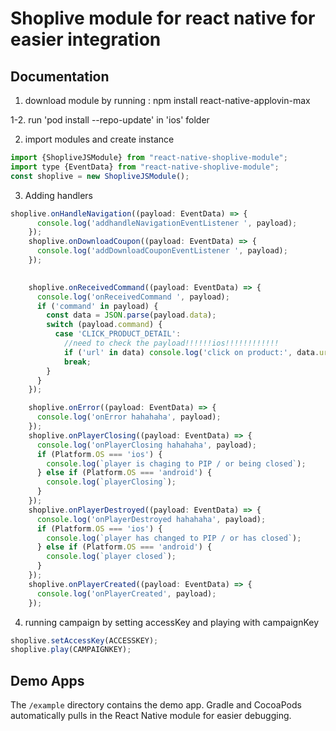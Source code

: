 # Shoplive module for react native for easier integration

## Documentation
1. download module by running : npm install react-native-applovin-max

1-2. run 'pod install --repo-update' in 'ios' folder

2. import modules and create instance

```javascript
import {ShopliveJSModule} from "react-native-shoplive-module";
import type {EventData} from "react-native-shoplive-module";
const shoplive = new ShopliveJSModule();
```

3. Adding handlers

```javascript
shoplive.onHandleNavigation((payload: EventData) => {
      console.log('addhandleNavigationEventListener ', payload);
    });
    shoplive.onDownloadCoupon((payload: EventData) => {
      console.log('addDownloadCouponEventListener ', payload);
    });
    

    shoplive.onReceivedCommand((payload: EventData) => {
      console.log('onReceivedCommand ', payload);
      if ('command' in payload) {
        const data = JSON.parse(payload.data);
        switch (payload.command) {
          case 'CLICK_PRODUCT_DETAIL':
            //need to check the payload!!!!!!ios!!!!!!!!!!!!
            if ('url' in data) console.log('click on product:', data.url);
            break;
        }
      }
    });

    shoplive.onError((payload: EventData) => {
      console.log('onError hahahaha', payload);
    });
    shoplive.onPlayerClosing((payload: EventData) => {
      console.log('onPlayerClosing hahahaha', payload);
      if (Platform.OS === 'ios') {
        console.log(`player is chaging to PIP / or being closed`);
      } else if (Platform.OS === 'android') {
        console.log(`playerClosing`);
      }
    });
    shoplive.onPlayerDestroyed((payload: EventData) => {
      console.log('onPlayerDestroyed hahahaha', payload);
      if (Platform.OS === 'ios') {
        console.log(`player has changed to PIP / or has closed`);
      } else if (Platform.OS === 'android') {
        console.log(`player closed`);
      }
    });
    shoplive.onPlayerCreated((payload: EventData) => {
      console.log('onPlayerCreated', payload);
    });
```

4. running campaign by setting accessKey and playing with campaignKey
```javascript
shoplive.setAccessKey(ACCESSKEY);
shoplive.play(CAMPAIGNKEY);
```

## Demo Apps
The `/example` directory contains the demo app. Gradle and CocoaPods automatically pulls in the React Native module for easier debugging.

